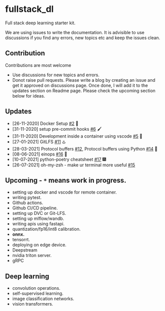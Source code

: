 # fullstack_dl
Full stack deep learning starter kit. 

We are using issues to write the documentation. It is advisible to use discussions if you find any errors, new topics etc and keep the issues clean. 

## Contribution
Contributions are most welcome
- Use discussions for new topics and errors.
- Donot raise pull requests. Please write a blog by creating an issue and get it approved on discussions page. Once done, I will add it to the updates section on Readme page. Please check the upcoming section below for ideas.

## Updates
- [26-11-2020] Docker Setup [#2](https://github.com/prakashjayy/fullstack_dl/issues/2) 🍮
- [31-11-2020] setup pre-commit hooks [#6](https://github.com/prakashjayy/fullstack_dl/issues/6) 🖌️
- [31-11-2020] Development inside a container using vscode [#5](https://github.com/prakashjayy/fullstack_dl/issues/5) 🥇
- [27-01-2021] GitLFS [#11](https://github.com/prakashjayy/fullstack_dl/issues/11) ♨️
- [28-03-2021] Protocol buffers [#12](https://github.com/prakashjayy/fullstack_dl/issues/12), Protocol buffers using Python [#14](https://github.com/prakashjayy/fullstack_dl/issues/14) 🤯
- [08-06-2021] einops [#16](https://github.com/prakashjayy/fullstack_dl/issues/16) 🧑
- [10-07-2021] python-poetry cheatsheet [#17](https://github.com/prakashjayy/fullstack_dl/issues/17) 🎆
- [26-07-2021] oh-my-zsh - make ur terminal more useful [#15](https://github.com/prakashjayy/fullstack_dl/issues/15)

## Upcoming - `*` means work in progress.
- setting up docker and vscode for remote container.
- writing pytest.
- Github actions.
- Github CI/CD pipeline.
- setting up DVC or Git-LFS.
- setting up mlflow/wandb.
- writing apis using fastapi.
- quantization/fp16/int8 calibration.
- **onnx.**
- tensorrt.
- deploying on edge device.
- Deepstream
- nvidia triton server.
- gRPC

## Deep learning
- convolution operations.
- self-supervised learning.
- image classification networks.
- vision transformers. 
